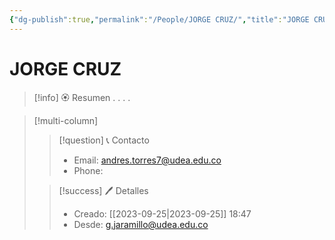 ```yaml
---
{"dg-publish":true,"permalink":"/People/JORGE CRUZ/","title":"JORGE CRUZ","updated":"2023-11-20T19:18:16.948-05:00"}
---
```



# JORGE CRUZ

> [!info] 🏵️ Resumen
> .
> .
> .
> .

> [!multi-column]
> 
> > [!question] 📞 Contacto
> > - Email: andres.torres7@udea.edu.co 
> > - Phone:  
> 
> > [!success] 🖊️ Detalles
> > - Creado: [[2023-09-25\|2023-09-25]] 18:47
> > - Desde: g.jaramillo@udea.edu.co  
